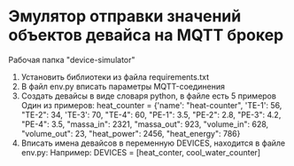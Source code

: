 # Эмулятор отправки значений объектов девайса на MQTT брокер 

Рабочая папка "device-simulator"
1. Установить библиотеки из файла requirements.txt
2. В файл env.py вписать параметры MQTT-соединения
3. Создать девайсы в виде словаря python, в файле есть 5 примеров
    Один из примеров:
        heat_counter = {'name': "heat-counter",
             'TE-1': 56,
             "TE-2": 34,
             'TE-3': 70,
             "TE-4": 60,
             "PE-1": 3.5,
             "PE-2": 2.8,
             "PE-3": 4.2,
             "PE-4": 3.5,
             "massa_in": 2321,
             "massa_out": 923,
             "volume_in": 628,
             "volume_out": 23,
             "heat_power": 2456,
             "heat_energy": 786}
4. Вписать имена девайсов  в переменную DEVICES, находится в файле env.py:
    Например:
        DEVICES = [heat_conter, cool_water_counter]